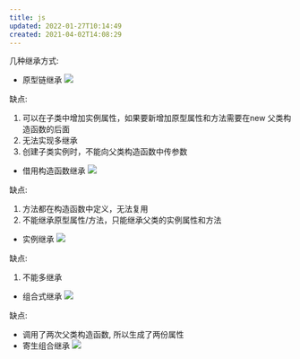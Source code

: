 ```yaml
---
title: js
updated: 2022-01-27T10:14:49
created: 2021-04-02T14:08:29
---
```


几种继承方式:
- 原型链继承
![](C:\Users\hvgub\AppData\Local\Temp\第一笔记本\pandoc/media/image1.png)

缺点:
1.  可以在子类中增加实例属性，如果要新增加原型属性和方法需要在new 父类构造函数的后面
2.  无法实现多继承
3.  创建子类实例时，不能向父类构造函数中传参数
- 借用构造函数继承
![](C:\Users\hvgub\AppData\Local\Temp\第一笔记本\pandoc/media/image2.png)

缺点:
1.  方法都在构造函数中定义，无法复用
2.  不能继承原型属性/方法，只能继承父类的实例属性和方法
- 实例继承
![](C:\Users\hvgub\AppData\Local\Temp\第一笔记本\pandoc/media/image3.png)

缺点:
1.  不能多继承
- 组合式继承
![](C:\Users\hvgub\AppData\Local\Temp\第一笔记本\pandoc/media/image4.png)

缺点:
- 调用了两次父类构造函数, 所以生成了两份属性
- 寄生组合继承
![](C:\Users\hvgub\AppData\Local\Temp\第一笔记本\pandoc/media/image5.png)

